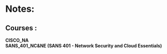 # Notes:
##  Courses :

**CISCO_NA**\
**SANS_401_NC&NE (SANS 401 - Network Security and Cloud Essentials)** 
